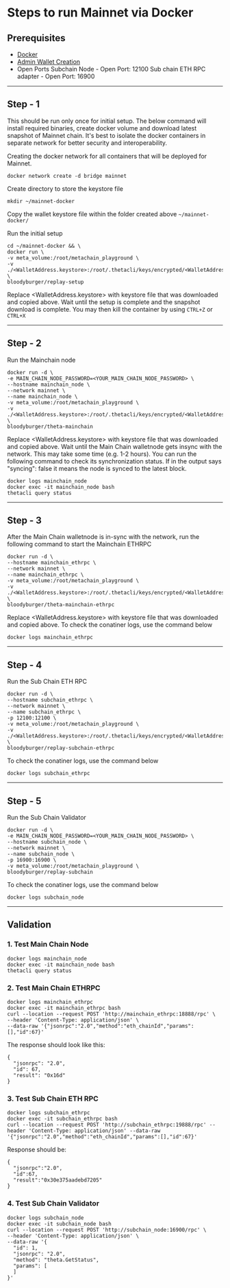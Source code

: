 # Steps to run Mainnet via Docker

## Prerequisites
- [Docker](https://docs.docker.com/engine/install/)
- [Admin Wallet Creation](https://github.com/imaginereplay/replay/blob/main/docs/SoloStaking.md#admin-wallet-creation)
- Open Ports
Subchain Node - Open Port: 12100
Sub chain ETH RPC adapter - Open Port: 16900
***
## Step - 1
This should be run only once for initial setup. The below command will install required binaries, create docker volume and download latest snapshot of Mainnet chain. It's best to isolate the docker containers in separate network for better security and interoperability.

Creating the docker network for all containers that will be deployed for Mainnet.
```
docker network create -d bridge mainnet
```

Create directory to store the keystore file

```
mkdir ~/mainnet-docker
```

Copy the wallet keystore file within the folder created above ```~/mainnet-docker/```

Run the initial setup
```
cd ~/mainnet-docker && \
docker run \
-v meta_volume:/root/metachain_playground \
-v ./<WalletAddress.keystore>:/root/.thetacli/keys/encrypted/<WalletAddress.keystore> \
bloodyburger/replay-setup
```

Replace <WalletAddress.keystore> with keystore file that was downloaded and copied above. Wait until the setup is complete and the snapshot download is complete. You may then kill the container by using ```CTRL+Z``` or ```CTRL+X```

***
## Step - 2
Run the Mainchain node

```
docker run -d \
-e MAIN_CHAIN_NODE_PASSWORD=<YOUR_MAIN_CHAIN_NODE_PASSWORD> \
--hostname mainchain_node \
--network mainnet \
--name mainchain_node \
-v meta_volume:/root/metachain_playground \
-v ./<WalletAddress.keystore>:/root/.thetacli/keys/encrypted/<WalletAddress.keystore> \
bloodyburger/theta-mainchain
```
Replace <WalletAddress.keystore> with keystore file that was downloaded and copied above.
Wait until the Main Chain walletnode gets insync with the network. This may take some time (e.g. 1-2 hours). You can run the following command to check its synchronization status. If in the output says "syncing": false it means the node is synced to the latest block.

``` 
docker logs mainchain_node 
docker exec -it mainchain_node bash
thetacli query status 
```
***
## Step - 3
After the Main Chain walletnode is in-sync with the network, run the following command to start the Mainchain ETHRPC
```
docker run -d \
--hostname mainchain_ethrpc \
--network mainnet \
--name mainchain_ethrpc \
-v meta_volume:/root/metachain_playground \
-v ./<WalletAddress.keystore>:/root/.thetacli/keys/encrypted/<WalletAddress.keystore> \
bloodyburger/theta-mainchain-ethrpc
```
Replace <WalletAddress.keystore> with keystore file that was downloaded and copied above. To check the conatiner logs, use the command below

``` 
docker logs mainchain_ethrpc 
```
***
## Step - 4
Run the Sub Chain ETH RPC
```
docker run -d \
--hostname subchain_ethrpc \
--network mainnet \
--name subchain_ethrpc \
-p 12100:12100 \
-v meta_volume:/root/metachain_playground \
-v ./<WalletAddress.keystore>:/root/.thetacli/keys/encrypted/<WalletAddress.keystore> \
bloodyburger/replay-subchain-ethrpc
```
 To check the conatiner logs, use the command below

``` 
docker logs subchain_ethrpc 
```
***
## Step - 5
Run the Sub Chain Validator
```
docker run -d \
-e MAIN_CHAIN_NODE_PASSWORD=<YOUR_MAIN_CHAIN_NODE_PASSWORD> \
--hostname subchain_node \
--network mainnet \
--name subchain_node \
-p 16900:16900 \
-v meta_volume:/root/metachain_playground \
bloodyburger/replay-subchain
```
 To check the conatiner logs, use the command below

``` 
docker logs subchain_node 
```
***
## Validation
### 1. Test Main Chain Node
``` 
docker logs mainchain_node 
docker exec -it mainchain_node bash
thetacli query status 
```

### 2. Test Main Chain ETHRPC
``` 
docker logs mainchain_ethrpc 
docker exec -it mainchain_ethrpc bash
curl --location --request POST 'http://mainchain_ethrpc:18888/rpc' \
--header 'Content-Type: application/json' \
--data-raw '{"jsonrpc":"2.0","method":"eth_chainId","params":[],"id":67}'
```
The response should look like this:
```
{
  "jsonrpc": "2.0",
  "id": 67,
  "result": "0x16d"
}
```
### 3. Test Sub Chain ETH RPC
``` 
docker logs subchain_ethrpc 
docker exec -it subchain_ethrpc bash
curl --location --request POST 'http://subchain_ethrpc:19888/rpc' --header 'Content-Type: application/json' --data-raw '{"jsonrpc":"2.0","method":"eth_chainId","params":[],"id":67}'
```
Response should be:
```
{
  "jsonrpc":"2.0",
  "id":67,
  "result":"0x30e375aadebd7205"
}
```
### 4. Test Sub Chain Validator
``` 
docker logs subchain_node 
docker exec -it subchain_node bash
curl --location --request POST 'http://subchain_node:16900/rpc' \
--header 'Content-Type: application/json' \
--data-raw '{
  "id": 1,
  "jsonrpc": "2.0",
  "method": "theta.GetStatus",
  "params": [
  ]
}'
```